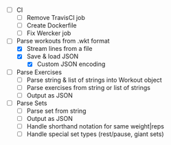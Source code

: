 * [ ] CI
    * [ ] Remove TravisCI job
    * [ ] Create Dockerfile
    * [ ] Fix Wercker job
* [ ] Parse workouts from .wkt format
    * [x] Stream lines from a file
    * [x] Save & load JSON
        * [x] Custom JSON encoding
* [ ] Parse Exercises
    * [ ] Parse string & list of strings into Workout object
    * [ ] Parse exercises from string or list of strings
    * [ ] Output as JSON
* [ ] Parse Sets
    * [ ] Parse set from string
    * [ ] Output as JSON
    * [ ] Handle shorthand notation for same weight|reps
    * [ ] Handle special set types (rest/pause, giant sets)
